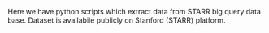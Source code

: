Here we have python scripts which extract data from STARR big query data base.
Dataset is availabile publicly on Stanford (STARR) platform.   
